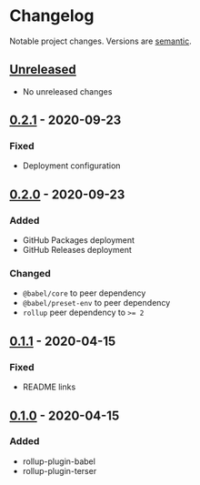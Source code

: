 # Changelog

Notable project changes. Versions are [semantic][].

## [Unreleased][]

- No unreleased changes

## [0.2.1][] - 2020-09-23

### Fixed
- Deployment configuration

## [0.2.0][] - 2020-09-23

### Added
- GitHub Packages deployment
- GitHub Releases deployment

### Changed
- `@babel/core` to peer dependency
- `@babel/preset-env` to peer dependency
- `rollup` peer dependency to `>= 2`

## [0.1.1][] - 2020-04-15

### Fixed
- README links

## [0.1.0][] - 2020-04-15

### Added
- rollup-plugin-babel
- rollup-plugin-terser

[unreleased]: https://github.com/mgsisk/rollup-config/compare/v0.2.1...HEAD
[0.2.1]: https://github.com/mgsisk/rollup-config/compare/v0.2.0...v0.2.1
[0.2.0]: https://github.com/mgsisk/rollup-config/compare/v0.1.1...v0.2.0
[0.1.1]: https://github.com/mgsisk/rollup-config/compare/v0.1.0...v0.1.1
[0.1.0]: https://github.com/mgsisk/rollup-config/releases/tag/v0.1.0
[semantic]: https://semver.org
